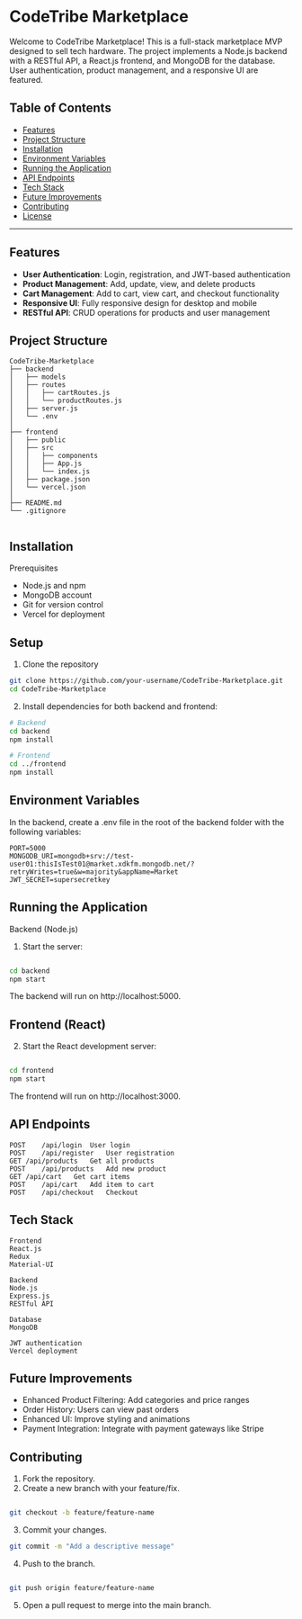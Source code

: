 # CodeTribe Marketplace

Welcome to CodeTribe Marketplace! This is a full-stack marketplace MVP designed to sell tech hardware. The project implements a Node.js backend with a RESTful API, a React.js frontend, and MongoDB for the database. User authentication, product management, and a responsive UI are featured.

## Table of Contents
- [Features](#features)
- [Project Structure](#project-structure)
- [Installation](#installation)
- [Environment Variables](#environment-variables)
- [Running the Application](#running-the-application)
- [API Endpoints](#api-endpoints)
- [Tech Stack](#tech-stack)
- [Future Improvements](#future-improvements)
- [Contributing](#contributing)
- [License](#license)

---

## Features
* **User Authentication**: Login, registration, and JWT-based authentication
* **Product Management**: Add, update, view, and delete products
* **Cart Management**: Add to cart, view cart, and checkout functionality
* **Responsive UI**: Fully responsive design for desktop and mobile
* **RESTful API**: CRUD operations for products and user management

## Project Structure
```plaintext
CodeTribe-Marketplace
├── backend
│   ├── models
│   ├── routes
│   │   ├── cartRoutes.js
│   │   └── productRoutes.js
│   ├── server.js
│   └── .env
│
├── frontend
│   ├── public
│   ├── src
│   │   ├── components
│   │   ├── App.js
│   │   └── index.js
│   ├── package.json
│   └── vercel.json
│
├── README.md
└── .gitignore


```
## Installation

Prerequisites

* Node.js and npm
* MongoDB account
* Git for version control
* Vercel for deployment

## Setup

1. Clone the repository
 ``` bash
git clone https://github.com/your-username/CodeTribe-Marketplace.git
cd CodeTribe-Marketplace
``` 
2. Install dependencies for both backend and frontend:
```bash
# Backend
cd backend
npm install

# Frontend
cd ../frontend
npm install
```
## Environment Variables

In the backend, create a .env file in the root of the backend folder with the following variables:
 ```plaintext
PORT=5000
MONGODB_URI=mongodb+srv://test-user01:thisIsTest01@market.xdkfm.mongodb.net/?retryWrites=true&w=majority&appName=Market
JWT_SECRET=supersecretkey
```

## Running the Application

Backend (Node.js)
1. Start the server:
```bash

cd backend
npm start
```
The backend will run on http://localhost:5000.

## Frontend (React)
2. Start the React development server:
```bash

cd frontend
npm start
```
The frontend will run on http://localhost:3000.

## API Endpoints

```HTTP Method	Endpoint	Description
POST	/api/login	User login
POST	/api/register	User registration
GET	/api/products	Get all products
POST	/api/products	Add new product
GET	/api/cart	Get cart items
POST	/api/cart	Add item to cart
POST	/api/checkout	Checkout
```
## Tech Stack

```
Frontend
React.js
Redux
Material-UI
```
```
Backend
Node.js
Express.js
RESTful API
```
```
Database
MongoDB
```
```
JWT authentication
Vercel deployment
```
## Future Improvements

* Enhanced Product Filtering: Add categories and price ranges
* Order History: Users can view past orders
* Enhanced UI: Improve styling and animations
* Payment Integration: Integrate with payment gateways like Stripe

## Contributing
1. Fork the repository.
2. Create a new branch with your feature/fix.
```bash

git checkout -b feature/feature-name
```
3. Commit your changes.
```bash
git commit -m "Add a descriptive message"
```
4. Push to the branch.
```bash

git push origin feature/feature-name
```
5. Open a pull request to merge into the main branch.
